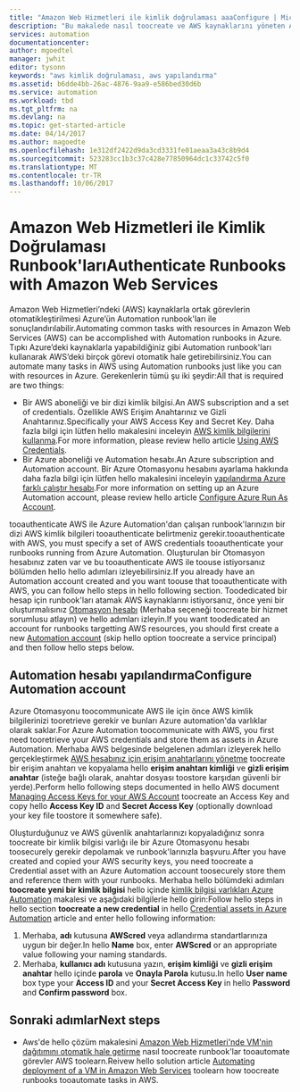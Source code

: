 ```yaml
---
title: "Amazon Web Hizmetleri ile kimlik doğrulaması aaaConfigure | Microsoft Docs"
description: "Bu makalede nasıl toocreate ve AWS kaynaklarını yöneten Azure automation'daki runbook'lar için bir AWS kimlik bilgisi doğrulayın."
services: automation
documentationcenter: 
author: mgoedtel
manager: jwhit
editor: tysonn
keywords: "aws kimlik doğrulaması, aws yapılandırma"
ms.assetid: b6dde4bb-26ac-4876-9aa9-e586bed30d6b
ms.service: automation
ms.workload: tbd
ms.tgt_pltfrm: na
ms.devlang: na
ms.topic: get-started-article
ms.date: 04/14/2017
ms.author: magoedte
ms.openlocfilehash: 1e312df2422d9da3cd3331fe01aeaa3a43c8b9d4
ms.sourcegitcommit: 523283cc1b3c37c428e77850964dc1c33742c5f0
ms.translationtype: MT
ms.contentlocale: tr-TR
ms.lasthandoff: 10/06/2017
---
```

# <a name="authenticate-runbooks-with-amazon-web-services"></a><span data-ttu-id="0966d-104">Amazon Web Hizmetleri ile Kimlik Doğrulaması Runbook'ları</span><span class="sxs-lookup"><span data-stu-id="0966d-104">Authenticate Runbooks with Amazon Web Services</span></span>
<span data-ttu-id="0966d-105">Amazon Web Hizmetleri’ndeki (AWS) kaynaklarla ortak görevlerin otomatikleştirilmesi Azure’ün Automation runbook'ları ile sonuçlandırılabilir.</span><span class="sxs-lookup"><span data-stu-id="0966d-105">Automating common tasks with resources in Amazon Web Services (AWS) can be accomplished with Automation runbooks in Azure.</span></span>  <span data-ttu-id="0966d-106">Tıpkı Azure’deki kaynaklarla yapabildiğiniz gibi Automation runbook'ları kullanarak AWS’deki birçok görevi otomatik hale getirebilirsiniz.</span><span class="sxs-lookup"><span data-stu-id="0966d-106">You can automate many tasks in AWS using Automation runbooks just like you can with resources in Azure.</span></span>  <span data-ttu-id="0966d-107">Gerekenlerin tümü şu iki şeydir:</span><span class="sxs-lookup"><span data-stu-id="0966d-107">All that is required are two things:</span></span>

* <span data-ttu-id="0966d-108">Bir AWS aboneliği ve bir dizi kimlik bilgisi.</span><span class="sxs-lookup"><span data-stu-id="0966d-108">An AWS subscription and a set of credentials.</span></span>  <span data-ttu-id="0966d-109">Özellikle AWS Erişim Anahtarınız ve Gizli Anahtarınız.</span><span class="sxs-lookup"><span data-stu-id="0966d-109">Specifically your AWS Access Key and Secret Key.</span></span>  <span data-ttu-id="0966d-110">Daha fazla bilgi için lütfen hello makalesini inceleyin [AWS kimlik bilgilerini kullanma](http://docs.aws.amazon.com/powershell/latest/userguide/specifying-your-aws-credentials.html).</span><span class="sxs-lookup"><span data-stu-id="0966d-110">For more information, please review hello article [Using AWS Credentials](http://docs.aws.amazon.com/powershell/latest/userguide/specifying-your-aws-credentials.html).</span></span>
* <span data-ttu-id="0966d-111">Bir Azure aboneliği ve Automation hesabı.</span><span class="sxs-lookup"><span data-stu-id="0966d-111">An Azure subscription and Automation account.</span></span>  <span data-ttu-id="0966d-112">Bir Azure Otomasyonu hesabını ayarlama hakkında daha fazla bilgi için lütfen hello makalesini inceleyin [yapılandırma Azure farklı çalıştır hesabı](automation-sec-configure-azure-runas-account.md).</span><span class="sxs-lookup"><span data-stu-id="0966d-112">For more information on setting up an Azure Automation account, please review hello article [Configure Azure Run As Account](automation-sec-configure-azure-runas-account.md).</span></span>  

<span data-ttu-id="0966d-113">tooauthenticate AWS ile Azure Automation'dan çalışan runbook'larınızın bir dizi AWS kimlik bilgileri tooauthenticate belirtmeniz gerekir.</span><span class="sxs-lookup"><span data-stu-id="0966d-113">tooauthenticate with AWS, you must specify a set of AWS credentials tooauthenticate your runbooks running from Azure Automation.</span></span> <span data-ttu-id="0966d-114">Oluşturulan bir Otomasyon hesabınız zaten var ve bu tooauthenticate AWS ile toouse istiyorsanız bölümden hello hello adımları izleyebilirsiniz.</span><span class="sxs-lookup"><span data-stu-id="0966d-114">If you already have an Automation account created and you want toouse that tooauthenticate with AWS, you can follow hello steps in hello following section.</span></span>  <span data-ttu-id="0966d-115">Toodedicated bir hesap için runbook'ları atamak AWS kaynaklarını istiyorsanız, önce yeni bir oluşturmalısınız [Otomasyon hesabı](automation-offering-get-started.md) (Merhaba seçeneği toocreate bir hizmet sorumlusu atlayın) ve hello adımları izleyin.</span><span class="sxs-lookup"><span data-stu-id="0966d-115">If you want toodedicated an account for runbooks targetting AWS resources, you should first create a new [Automation account](automation-offering-get-started.md) (skip hello option toocreate a service principal) and then follow hello steps below.</span></span>

## <a name="configure-automation-account"></a><span data-ttu-id="0966d-116">Automation hesabı yapılandırma</span><span class="sxs-lookup"><span data-stu-id="0966d-116">Configure Automation account</span></span>
<span data-ttu-id="0966d-117">Azure Otomasyonu toocommunicate AWS ile için önce AWS kimlik bilgilerinizi tooretrieve gerekir ve bunları Azure automation'da varlıklar olarak saklar.</span><span class="sxs-lookup"><span data-stu-id="0966d-117">For Azure Automation toocommunicate with AWS, you first need tooretrieve your AWS credentials and store them as assets in Azure Automation.</span></span>  <span data-ttu-id="0966d-118">Merhaba AWS belgesinde belgelenen adımları izleyerek hello gerçekleştirmek [AWS hesabınız için erişim anahtarlarını yönetme](http://docs.aws.amazon.com/general/latest/gr/managing-aws-access-keys.html) toocreate bir erişim anahtarı ve kopyalama hello **erişim anahtarı kimliği** ve **gizli erişim anahtar** (isteğe bağlı olarak, anahtar dosyası toostore karşıdan güvenli bir yerde).</span><span class="sxs-lookup"><span data-stu-id="0966d-118">Perform hello following steps documented in hello AWS document [Managing Access Keys for your AWS Account](http://docs.aws.amazon.com/general/latest/gr/managing-aws-access-keys.html) toocreate an Access Key and copy hello **Access Key ID** and **Secret Access Key** (optionally download your key file toostore it somewhere safe).</span></span>

<span data-ttu-id="0966d-119">Oluşturduğunuz ve AWS güvenlik anahtarlarınızı kopyaladığınız sonra toocreate bir kimlik bilgisi varlığı ile bir Azure Otomasyonu hesabı toosecurely gerekir depolamak ve runbook'larınızla başvuru.</span><span class="sxs-lookup"><span data-stu-id="0966d-119">After you have created and copied your AWS security keys, you need toocreate a Credential asset with an Azure Automation account toosecurely store them and reference them with your runbooks.</span></span>  <span data-ttu-id="0966d-120">Merhaba hello bölümdeki adımları **toocreate yeni bir kimlik bilgisi** hello içinde [kimlik bilgisi varlıkları Azure Automation](automation-credentials.md#to-create-a-new-credential-asset-with-the-azure-portal) makalesi ve aşağıdaki bilgilerle hello girin:</span><span class="sxs-lookup"><span data-stu-id="0966d-120">Follow hello steps in hello section **toocreate a new credential** in hello [Credential assets in Azure Automation](automation-credentials.md#to-create-a-new-credential-asset-with-the-azure-portal) article and enter hello following information:</span></span>

1. <span data-ttu-id="0966d-121">Merhaba, **adı** kutusuna **AWScred** veya adlandırma standartlarınıza uygun bir değer.</span><span class="sxs-lookup"><span data-stu-id="0966d-121">In hello **Name** box, enter **AWScred** or an appropriate value following your naming standards.</span></span>  
2. <span data-ttu-id="0966d-122">Merhaba, **kullanıcı adı** kutusuna yazın, **erişim kimliği** ve **gizli erişim anahtar** hello içinde **parola** ve **Onayla Parola** kutusu.</span><span class="sxs-lookup"><span data-stu-id="0966d-122">In hello **User name** box type your **Access ID** and your **Secret Access Key** in hello **Password** and **Confirm password** box.</span></span>   

## <a name="next-steps"></a><span data-ttu-id="0966d-123">Sonraki adımlar</span><span class="sxs-lookup"><span data-stu-id="0966d-123">Next steps</span></span>
* <span data-ttu-id="0966d-124">Aws'de hello çözüm makalesini [Amazon Web Hizmetleri'nde VM'nin dağıtımını otomatik hale getirme](automation-scenario-aws-deployment.md) nasıl toocreate runbook'lar tooautomate görevler AWS toolearn.</span><span class="sxs-lookup"><span data-stu-id="0966d-124">Reivew hello solution article [Automating deployment of a VM in Amazon Web Services](automation-scenario-aws-deployment.md) toolearn how toocreate runbooks tooautomate tasks in AWS.</span></span>

